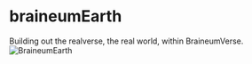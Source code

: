 # braineumEarth
Building out the realverse, the real world, within BraineumVerse.
![BraineumEarth](https://github.com/rbensonevans/braineumearth/public/images/flat_earth.png)
